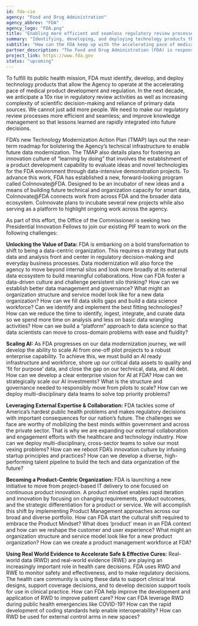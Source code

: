 ```yaml
---
id: fda-cio
agency: "Food and Drug Administration"
agency_abbrev: "FDA"
agency_logo: "FDA.png"
title: "Enabling more efficient and seamless regulatory review processes"
summary: "Identifying, developing, and deploying technology products that allow the Agency to operate at the accelerating pace of medical product development and regulation."
subtitle: "How can the FDA keep up with the accelerating pace of medical product development and regulation?"
partner_description: "The Food and Drug Administration (FDA) is responsible for protecting the public health by ensuring the safety, efficacy, and security of human and veterinary drugs, biological products, and medical devices; and by ensuring the safety of our nation's food supply, cosmetics, and products that emit radiation. FDA also has responsibility for regulating the manufacturing, marketing, and distribution of tobacco products. FDA advances the public health by helping to speed innovations that make medical products safer and more effective. Overall, FDA is responsible for the oversight of more than $2.6 trillion in consumption of food, medical products, and tobacco. FDA-regulated products account for about 20 cents of every dollar spent by U.S. consumers."
project_link: https://www.fda.gov
status: "upcoming"
---
```

To fulfill its public health mission, FDA must identify, develop, and deploy technology products that allow the Agency to operate at the accelerating pace of medical product development and regulation. In the next decade, we anticipate a 10x rise in regulatory review activities as well as increasing complexity of scientific decision-making and reliance of primary data sources. We cannot just add more people. We need to make our regulatory review processes more efficient and seamless; and improve knowledge management so that lessons learned are rapidly integrated into future decisions.

FDA’s new Technology Modernization Action Plan (TMAP) lays out the near-term roadmap for bolstering the Agency’s technical infrastructure to enable future data modernization. The TMAP also details plans for fostering an innovation culture of “learning by doing” that involves the establishment of a product development capability to evaluate ideas and novel technologies for the FDA environment through data-intensive demonstration projects. To advance this work, FDA has established a new, forward-looking program called CoInnovate@FDA. Designed to be an incubator of new ideas and a means of building future technical and organization capacity for smart data, CoInnovate@FDA connects work from across FDA and the broader data ecosystem. CoInnovate plans to incubate several new projects while also serving as a platform to highlight ongoing work across the agency.

As part of this effort, the Office of the Commissioner is seeking two Presidential Innovation Fellows to join our existing PIF team to work on the following challenges:

<strong>Unlocking the Value of Data:</strong> FDA is embarking on a bold transformation to shift to being a data-centric organization. This requires a strategy that puts data and analysis front and center in regulatory decision-making and everyday business processes. Data modernization will also force the agency to move beyond internal silos and look more broadly at its external data ecosystem to build meaningful collaborations. How can FDA foster a data-driven culture and challenge persistent silo thinking? How can we establish better data management and governance? What might an organization structure and service model look like for a new data organization? How can we fill data skills gaps and build a data science workforce? Can we identify and implement the best fitting technologies? How can we reduce the time to identify, ingest, integrate, and curate data so we spend more time on analysis and less on basic data wrangling activities? How can we build a “platform” approach to data science so that data scientists can move to cross-domain problems with ease and fluidity?

<strong>Scaling AI:</strong> As FDA progresses on our data modernization journey, we will develop the ability to scale AI from one-off pilot projects to a robust enterprise capability. To achieve this, we must build an AI ready infrastructure and workforce, shore up our critical data assets to quality and ‘fit for purpose’ data, and close the gap on our technical, data, and AI debt. How can we develop a clear enterprise vision for AI at FDA? How can we strategically scale our AI investments? What is the structure and governance needed to responsibly move from pilots to scale? How can we deploy multi-disciplinary data teams to solve top priority problems?  

<strong>Leveraging External Expertise & Collaboration:</strong> FDA tackles some of America’s hardest public health problems and makes regulatory decisions with important consequences for our nation’s future. The challenges we face are worthy of mobilizing the best minds within government and across the private sector. That is why we are expanding our external collaboration and engagement efforts with the healthcare and technology industry. How can we deploy multi-disciplinary, cross-sector teams to solve our most vexing problems? How can we reboot FDA’s innovation culture by infusing startup principles and practices? How can we develop a diverse, high-performing talent pipeline to build the tech and data organization of the future?

<strong>Becoming a Product-Centric Organization:</strong> FDA is launching a new initiative to move from project-based IT delivery to one focused on continuous product innovation. A product mindset enables rapid iteration and innovation by focusing on changing requirements, product outcomes, and the strategic differentiation for a product or service. We will accomplish this shift by implementing Product Management approaches across our broad and diverse portfolio. How can FDA start the cultural shift required to embrace the Product Mindset? What does ‘product’ mean in an FDA context and how can we reshape the customer and user experience? What might an organization structure and service model look like for a new product organization? How can we create a product management workforce at FDA?

<strong>Using Real World Evidence to Accelerate Safe & Effective Cures:</strong> Real-world data (RWD) and real-world evidence (RWE) are playing an increasingly important role in health care decisions. FDA uses RWD and RWE to monitor safety and effectiveness, and to make regulatory decisions. The health care community is using these data to support clinical trial designs, support coverage decisions, and to develop decision support tools for use in clinical practice. How can FDA help improve the development and application of RWD to improve patient care? How can FDA leverage RWD during public health emergencies like COVID-19? How can the rapid development of coding standards help enable interoperability? How can RWD be used for external control arms in new spaces?
